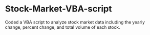 # Stock-Market-VBA-script
 Coded a VBA script to analyze stock market data including the yearly change, percent change, and total volume of each stock.
